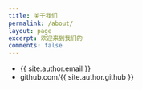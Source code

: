 ```yaml
---
title: 关于我们
permalink: /about/
layout: page
excerpt: 欢迎来到我们的 
comments: false
---
```


- {{ site.author.email }}
- github.com/{{ site.author.github }}
